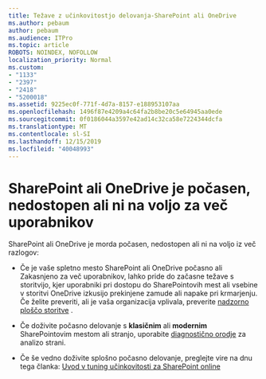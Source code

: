 ```yaml
---
title: Težave z učinkovitostjo delovanja-SharePoint ali OneDrive
ms.author: pebaum
author: pebaum
ms.audience: ITPro
ms.topic: article
ROBOTS: NOINDEX, NOFOLLOW
localization_priority: Normal
ms.custom:
- "1133"
- "2397"
- "2418"
- "5200018"
ms.assetid: 9225ec0f-771f-4d7a-8157-e188953107aa
ms.openlocfilehash: 1496f87e4209a4c64fa2b8be20c5e64945aa0ede
ms.sourcegitcommit: 0f0186044a3597e42ad14c32ca58e7224344dcfa
ms.translationtype: MT
ms.contentlocale: sl-SI
ms.lasthandoff: 12/15/2019
ms.locfileid: "40048993"
---
```

# <a name="sharepoint-or-onedrive-slow-inaccessible-or-unavailable-for-multiple-users"></a>SharePoint ali OneDrive je počasen, nedostopen ali ni na voljo za več uporabnikov

SharePoint ali OneDrive je morda počasen, nedostopen ali ni na voljo iz več razlogov:
  
- Če je vaše spletno mesto SharePoint ali OneDrive počasno ali Zakasnjeno za več uporabnikov, lahko pride do začasne težave s storitvijo, kjer uporabniki pri dostopu do SharePointovih mest ali vsebine v storitvi OneDrive izkusijo prekinjene zamude ali napake pri krmarjenju. Če želite preveriti, ali je vaša organizacija vplivala, preverite [nadzorno ploščo storitve](https://admin.microsoft.com/AdminPortal/Home#/servicehealth) .
  
- Če doživite počasno delovanje s **klasičnim** ali **modernim** SharePointovim mestom ali stranjo, uporabite [diagnostično orodje](https://aka.ms/perftool) za analizo strani.
  
- Če še vedno doživite splošno počasno delovanje, preglejte vire na dnu tega članka: [Uvod v tuning učinkovitosti za SharePoint online](https://go.microsoft.com/fwlink/?linkid=2024334)
  